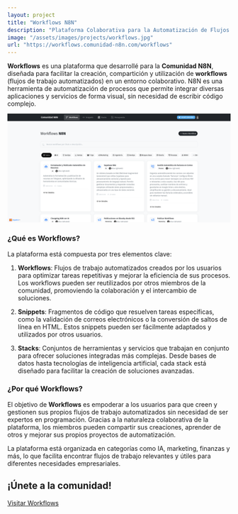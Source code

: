 ```yaml
---
layout: project
title: "Workflows N8N"
description: "Plataforma Colaborativa para la Automatización de Flujos de Trabajo"
image: "/assets/images/projects/workflows.jpg"
url: "https://workflows.comunidad-n8n.com/workflows"
---
```


**Workflows** es una plataforma que desarrollé para la **Comunidad N8N**, diseñada para facilitar la creación, compartición y utilización de **workflows** (flujos de trabajo automatizados) en un entorno colaborativo. N8N es una herramienta de automatización de procesos que permite integrar diversas aplicaciones y servicios de forma visual, sin necesidad de escribir código complejo.

![Interfaz de Workflows N8N](/assets/images/projects/workflows-interfaces.jpg)

### ¿Qué es Workflows?
La plataforma está compuesta por tres elementos clave:

1. **Workflows**: Flujos de trabajo automatizados creados por los usuarios para optimizar tareas repetitivas y mejorar la eficiencia de sus procesos. Los workflows pueden ser reutilizados por otros miembros de la comunidad, promoviendo la colaboración y el intercambio de soluciones.

2. **Snippets**: Fragmentos de código que resuelven tareas específicas, como la validación de correos electrónicos o la conversión de saltos de línea en HTML. Estos snippets pueden ser fácilmente adaptados y utilizados por otros usuarios.

3. **Stacks**: Conjuntos de herramientas y servicios que trabajan en conjunto para ofrecer soluciones integradas más complejas. Desde bases de datos hasta tecnologías de inteligencia artificial, cada stack está diseñado para facilitar la creación de soluciones avanzadas.

### ¿Por qué Workflows?
El objetivo de **Workflows** es empoderar a los usuarios para que creen y gestionen sus propios flujos de trabajo automatizados sin necesidad de ser expertos en programación. Gracias a la naturaleza colaborativa de la plataforma, los miembros pueden compartir sus creaciones, aprender de otros y mejorar sus propios proyectos de automatización.

La plataforma está organizada en categorías como IA, marketing, finanzas y más, lo que facilita encontrar flujos de trabajo relevantes y útiles para diferentes necesidades empresariales.

## ¡Únete a la comunidad!

<div class="topgit-cta">
  <a href="https://workflows.comunidad-n8n.com/workflows" class="cta-button primary" target="_blank">
    <span class="icon"></span>
    Visitar Workflows
  </a>
</div>
